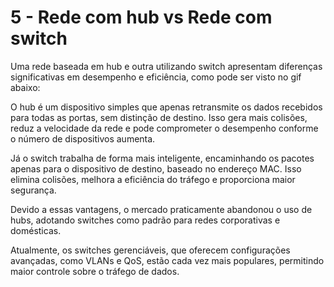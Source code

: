 # 5 - Rede com hub vs Rede com switch

Uma rede baseada em hub e outra utilizando switch apresentam diferenças significativas em desempenho e eficiência, como pode ser visto no gif abaixo:



O hub é um dispositivo simples que apenas retransmite os dados recebidos para todas as portas, sem distinção de destino. Isso gera mais colisões, reduz a velocidade da rede e pode comprometer o desempenho conforme o número de dispositivos aumenta.

Já o switch trabalha de forma mais inteligente, encaminhando os pacotes apenas para o dispositivo de destino, baseado no endereço MAC. Isso elimina colisões, melhora a eficiência do tráfego e proporciona maior segurança.

Devido a essas vantagens, o mercado praticamente abandonou o uso de hubs, adotando switches como padrão para redes corporativas e domésticas. 

Atualmente, os switches gerenciáveis, que oferecem configurações avançadas, como VLANs e QoS, estão cada vez mais populares, permitindo maior controle sobre o tráfego de dados.